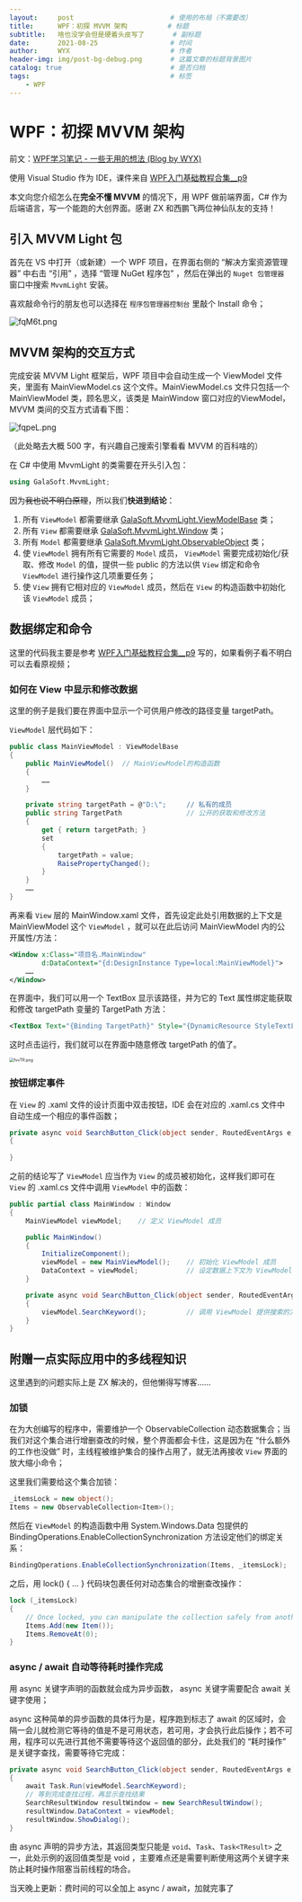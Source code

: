```yaml
---
layout:     post   				        # 使用的布局（不需要改）
title:      WPF：初探 MVVM 架构 			# 标题 
subtitle:   啥也没学会但是硬着头皮写了       # 副标题
date:       2021-08-25 				    # 时间
author:     WYX 					    # 作者
header-img: img/post-bg-debug.png 	    # 这篇文章的标题背景图片
catalog: true 						    # 是否归档
tags:								    # 标签
    - WPF	
---
```


# WPF：初探 MVVM 架构

前文：[WPF学习笔记 - 一些无用的想法 (Blog by WYX)](https://sayaka-4987.github.io/2021/08/20/WPF-beginner-notes/) 

使用 Visual Studio 作为 IDE，课件来自 [WPF入门基础教程合集__p9](https://www.bilibili.com/video/BV1mJ411F7zG?p=9) 

本文向您介绍怎么在**完全不懂 MVVM** 的情况下，用 WPF 做前端界面，C# 作为后端语言，写一个能跑的大创界面。感谢 ZX 和西鹏飞两位神仙队友的支持！



## 引入 MVVM Light 包

首先在 VS 中打开（或新建）一个 WPF 项目，在界面右侧的 “解决方案资源管理器” 中右击 “引用” ，选择 “管理 NuGet 程序包” ，然后在弹出的 `Nuget 包管理器` 窗口中搜索 `MvvmLight`  安装。

喜欢敲命令行的朋友也可以选择在 `程序包管理器控制台` 里敲个 Install 命令；

![fqM6t.png](https://ss.im5i.com/2021/08/25/fqM6t.png)



## MVVM 架构的交互方式

完成安装 MVVM Light 框架后，WPF 项目中会自动生成一个 ViewModel 文件夹，里面有 MainViewModel.cs 这个文件。MainViewModel.cs 文件只包括一个 MainViewModel 类，顾名思义，该类是 MainWindow 窗口对应的ViewModel，MVVM 类间的交互方式请看下图：

![fqpeL.png](https://ss.im5i.com/2021/08/25/fqpeL.png)

（此处略去大概 500 字，有兴趣自己搜索引擎看看 MVVM 的百科啥的）

在 C# 中使用 MvvmLight 的类需要在开头引入包：

```c++
using GalaSoft.MvvmLight;
```

因为~~我也说不明白原理~~，所以我们**快进到结论**：

1. 所有 `ViewModel` 都需要继承 <u>GalaSoft.MvvmLight.ViewModelBase</u> 类；
2. 所有 `View` 都需要继承 <u>GalaSoft.MvvmLight.Window</u> 类；
3. 所有 `Model` 都需要继承 <u>GalaSoft.MvvmLight.ObservableObject</u> 类；
4. 使 `ViewModel` 拥有所有它需要的 `Model` 成员，  `ViewModel` 需要完成初始化/获取、修改 `Model` 的值，提供一些 public 的方法以供 `View` 绑定和命令 `ViewModel` 进行操作这几项重要任务；
5. 使 `View` 拥有它相对应的 `ViewModel` 成员，然后在 `View` 的构造函数中初始化该 `ViewModel` 成员；



## 数据绑定和命令

这里的代码我主要是参考 [WPF入门基础教程合集__p9](https://www.bilibili.com/video/BV1mJ411F7zG?p=9) 写的，如果看例子看不明白可以去看原视频；

### 如何在 View 中显示和修改数据

这里的例子是我们要在界面中显示一个可供用户修改的路径变量 targetPath。

`ViewModel` 层代码如下：

```c#
public class MainViewModel : ViewModelBase
{
    public MainViewModel()  // MainViewModel的构造函数
    {
    	……
    }

    private string targetPath = @"D:\";		// 私有的成员
    public string TargetPath				// 公开的获取和修改方法
    {
        get { return targetPath; }
        set
        {
            targetPath = value;
            RaisePropertyChanged();
        }
    }
    ……
}
```

再来看 `View` 层的 MainWindow.xaml 文件，首先设定此处引用数据的上下文是 MainViewModel 这个 `ViewModel` ，就可以在此后访问 MainViewModel 内的公开属性/方法：

```xml
<Window x:Class="项目名.MainWindow"
        d:DataContext="{d:DesignInstance Type=local:MainViewModel}">
    ……
</Window>
```

在界面中，我们可以用一个  TextBox 显示该路径，并为它的 Text 属性绑定能获取和修改 targetPath 变量的 TargetPath 方法：

```xml
<TextBox Text="{Binding TargetPath}" Style="{DynamicResource StyleTextLine}" Margin="10,0,10,10"></TextBox>
```

这时点击运行，我们就可以在界面中随意修改 targetPath 的值了。

<img src="https://ss.im5i.com/2021/08/25/fvvTR.png" alt="fvvTR.png" style="zoom: 50%;" />

### 按钮绑定事件

在 `View` 的 .xaml 文件的设计页面中双击按钮，IDE 会在对应的 .xaml.cs 文件中自动生成一个相应的事件函数；

```c#
private async void SearchButton_Click(object sender, RoutedEventArgs e)
{
	
}
```

之前的结论写了 `ViewModel` 应当作为 `View` 的成员被初始化，这样我们即可在 `View` 的 .xaml.cs 文件中调用 `ViewModel` 中的函数：

```c#
public partial class MainWindow : Window
{
    MainViewModel viewModel;	// 定义 ViewModel 成员

    public MainWindow()
    {
        InitializeComponent();
        viewModel = new MainViewModel();	// 初始化 ViewModel 成员
        DataContext = viewModel;			// 设定数据上下文为 ViewModel 
    }

    private async void SearchButton_Click(object sender, RoutedEventArgs e)
    {
        viewModel.SearchKeyword();			// 调用 ViewModel 提供搜索的方法
    }
}
```



## 附赠一点实际应用中的多线程知识

这里遇到的问题实际上是 ZX 解决的，但他懒得写博客……

### 加锁

在为大创编写的程序中，需要维护一个 ObservableCollection 动态数据集合；当我们对这个集合进行增删查改的时候，整个界面都会卡住，这是因为在 “什么额外的工作也没做” 时，主线程被维护集合的操作占用了，就无法再接收 `View` 界面的放大缩小命令；

这里我们需要给这个集合加锁：

```c#
_itemsLock = new object();
Items = new ObservableCollection<Item>();
```

然后在 `ViewModel` 的构造函数中用 System.Windows.Data 包提供的 BindingOperations.EnableCollectionSynchronization 方法设定他们的绑定关系：

```c#
BindingOperations.EnableCollectionSynchronization(Items, _itemsLock);
```

之后，用 lock() { ... } 代码块包裹任何对动态集合的增删查改操作：

```c#
lock (_itemsLock)
{
    // Once locked, you can manipulate the collection safely from another thread
    Items.Add(new Item());
    Items.RemoveAt(0);
}
```

### async / await 自动等待耗时操作完成

用 async 关键字声明的函数就会成为异步函数， async 关键字需要配合 await 关键字使用；

async 这种简单的异步函数的具体行为是，程序跑到标志了 await 的区域时，会隔一会儿就检测它等待的值是不是可用状态，若可用，才会执行此后操作；若不可用，程序可以先进行其他不需要等待这个返回值的部分，此处我们的 “耗时操作” 是关键字查找，需要等待它完成：

```c#
private async void SearchButton_Click(object sender, RoutedEventArgs e)
{
    await Task.Run(viewModel.SearchKeyword);
    // 等到完成查找过程，再显示查找结果
    SearchResultWindow resultWindow = new SearchResultWindow();	
    resultWindow.DataContext = viewModel;
    resultWindow.ShowDialog();
}
```

由 async 声明的异步方法，其返回类型只能是 `void`、`Task`、`Task<TResult>` 之一，此处示例的返回值类型是 void ，主要难点还是需要判断使用这两个关键字来防止耗时操作阻塞当前线程的场合。



当天晚上更新：费时间的可以全加上 async / await，加就完事了

